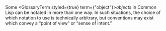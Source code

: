  



Some <GlossaryTerm styled={true} term={"object"}><i>objects</i></GlossaryTerm> in Common Lisp can be notated in more than one way. In such situations, the choice of which notation to use is technically arbitrary, but conventions may exist which convey a “point of view” or “sense of intent.” 



